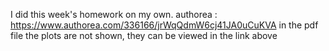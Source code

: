 I did this week's homework on my own.
authorea : https://www.authorea.com/336166/jrWqQdmW6cj41JA0uCuKVA
in the pdf file the plots are not shown, they can be viewed in the link above
